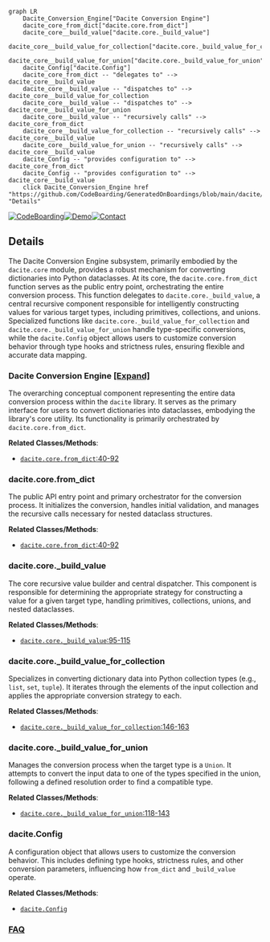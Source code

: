 ```mermaid
graph LR
    Dacite_Conversion_Engine["Dacite Conversion Engine"]
    dacite_core_from_dict["dacite.core.from_dict"]
    dacite_core__build_value["dacite.core._build_value"]
    dacite_core__build_value_for_collection["dacite.core._build_value_for_collection"]
    dacite_core__build_value_for_union["dacite.core._build_value_for_union"]
    dacite_Config["dacite.Config"]
    dacite_core_from_dict -- "delegates to" --> dacite_core__build_value
    dacite_core__build_value -- "dispatches to" --> dacite_core__build_value_for_collection
    dacite_core__build_value -- "dispatches to" --> dacite_core__build_value_for_union
    dacite_core__build_value -- "recursively calls" --> dacite_core_from_dict
    dacite_core__build_value_for_collection -- "recursively calls" --> dacite_core__build_value
    dacite_core__build_value_for_union -- "recursively calls" --> dacite_core__build_value
    dacite_Config -- "provides configuration to" --> dacite_core_from_dict
    dacite_Config -- "provides configuration to" --> dacite_core__build_value
    click Dacite_Conversion_Engine href "https://github.com/CodeBoarding/GeneratedOnBoardings/blob/main/dacite/Dacite_Conversion_Engine.md" "Details"
```

[![CodeBoarding](https://img.shields.io/badge/Generated%20by-CodeBoarding-9cf?style=flat-square)](https://github.com/CodeBoarding/GeneratedOnBoardings)[![Demo](https://img.shields.io/badge/Try%20our-Demo-blue?style=flat-square)](https://www.codeboarding.org/demo)[![Contact](https://img.shields.io/badge/Contact%20us%20-%20contact@codeboarding.org-lightgrey?style=flat-square)](mailto:contact@codeboarding.org)

## Details

The Dacite Conversion Engine subsystem, primarily embodied by the `dacite.core` module, provides a robust mechanism for converting dictionaries into Python dataclasses. At its core, the `dacite.core.from_dict` function serves as the public entry point, orchestrating the entire conversion process. This function delegates to `dacite.core._build_value`, a central recursive component responsible for intelligently constructing values for various target types, including primitives, collections, and unions. Specialized functions like `dacite.core._build_value_for_collection` and `dacite.core._build_value_for_union` handle type-specific conversions, while the `dacite.Config` object allows users to customize conversion behavior through type hooks and strictness rules, ensuring flexible and accurate data mapping.

### Dacite Conversion Engine [[Expand]](./Dacite_Conversion_Engine.md)
The overarching conceptual component representing the entire data conversion process within the `dacite` library. It serves as the primary interface for users to convert dictionaries into dataclasses, embodying the library's core utility. Its functionality is primarily orchestrated by `dacite.core.from_dict`.


**Related Classes/Methods**:

- <a href="https://github.com/konradhalas/dacite/blob/master/dacite/core.py#L40-L92" target="_blank" rel="noopener noreferrer">`dacite.core.from_dict`:40-92</a>


### dacite.core.from_dict
The public API entry point and primary orchestrator for the conversion process. It initializes the conversion, handles initial validation, and manages the recursive calls necessary for nested dataclass structures.


**Related Classes/Methods**:

- <a href="https://github.com/konradhalas/dacite/blob/master/dacite/core.py#L40-L92" target="_blank" rel="noopener noreferrer">`dacite.core.from_dict`:40-92</a>


### dacite.core._build_value
The core recursive value builder and central dispatcher. This component is responsible for determining the appropriate strategy for constructing a value for a given target type, handling primitives, collections, unions, and nested dataclasses.


**Related Classes/Methods**:

- <a href="https://github.com/konradhalas/dacite/blob/master/dacite/core.py#L95-L115" target="_blank" rel="noopener noreferrer">`dacite.core._build_value`:95-115</a>


### dacite.core._build_value_for_collection
Specializes in converting dictionary data into Python collection types (e.g., `list`, `set`, `tuple`). It iterates through the elements of the input collection and applies the appropriate conversion strategy to each.


**Related Classes/Methods**:

- <a href="https://github.com/konradhalas/dacite/blob/master/dacite/core.py#L146-L163" target="_blank" rel="noopener noreferrer">`dacite.core._build_value_for_collection`:146-163</a>


### dacite.core._build_value_for_union
Manages the conversion process when the target type is a `Union`. It attempts to convert the input data to one of the types specified in the union, following a defined resolution order to find a compatible type.


**Related Classes/Methods**:

- <a href="https://github.com/konradhalas/dacite/blob/master/dacite/core.py#L118-L143" target="_blank" rel="noopener noreferrer">`dacite.core._build_value_for_union`:118-143</a>


### dacite.Config
A configuration object that allows users to customize the conversion behavior. This includes defining type hooks, strictness rules, and other conversion parameters, influencing how `from_dict` and `_build_value` operate.


**Related Classes/Methods**:

- <a href="https://github.com/konradhalas/dacite/blob/master/dacite/core.py" target="_blank" rel="noopener noreferrer">`dacite.Config`</a>




### [FAQ](https://github.com/CodeBoarding/GeneratedOnBoardings/tree/main?tab=readme-ov-file#faq)